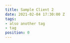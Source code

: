 ```yaml
---
title: Sample Client 2
date: 2021-02-04 17:30:00 Z
tags:
- also another tag
- tag
position: 0
---
```


